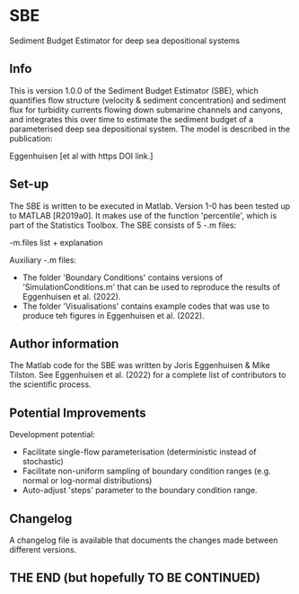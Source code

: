 # SBE
Sediment Budget Estimator for deep sea depositional systems

## Info

This is version 1.0.0 of the Sediment Budget Estimator (SBE), which quantifies flow structure (velocity & sediment concentration) and sediment flux for turbidity currents flowing down submarine channels and canyons, and integrates this over time to estimate the sediment budget of a parameterised deep sea depositional system. The model is described in the publication:

Eggenhuisen [et al with https DOI link.] 

## Set-up

The SBE is written to be executed in Matlab. Version 1-0 has been tested up to MATLAB [R2019a0]. It makes use of the function 'percentile', which is part of the Statistics Toolbox. The SBE consists of 5 -.m files:

-m.files list + explanation

Auxiliary -.m files:

- The folder 'Boundary Conditions' contains versions of 'SimulationConditions.m' that can be used to reproduce the results of Eggenhuisen et al. (2022).
- The folder 'Visualisations' contains example codes that was use to produce teh figures in Eggenhuisen et al. (2022). 

## Author information 

The Matlab code for the SBE was written by Joris Eggenhuisen & Mike Tilston. See Eggenhuisen et al. (2022) for a complete list of contributors to the scientific process.

## Potential Improvements 

Development potential:
- Facilitate single-flow parameterisation (deterministic instead of stochastic)
- Facilitate non-uniform sampling of boundary condition ranges (e.g. normal or log-normal distributions) 
- Auto-adjust 'steps' parameter to the boundary condition range.

## Changelog

A changelog file is available that documents the changes made between different versions.

## THE END (but hopefully TO BE CONTINUED)
